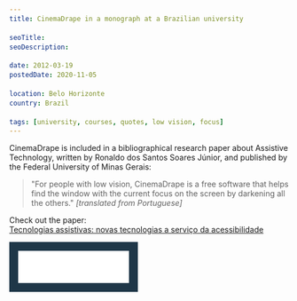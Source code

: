 ```yaml
---
title: CinemaDrape in a monograph at a Brazilian university

seoTitle:
seoDescription:

date: 2012-03-19
postedDate: 2020-11-05

location: Belo Horizonte
country: Brazil

tags: [university, courses, quotes, low vision, focus]
---
```


CinemaDrape is included in a bibliographical research paper about Assistive Technology, written by Ronaldo dos Santos Soares Júnior, and published by the Federal University of Minas Gerais:

> "For people with low vision, CinemaDrape is a free software that helps find the window with the current focus on the screen by darkening all the others." _[translated from Portuguese]_

Check out the paper:  
[Tecnologias assistivas: novas tecnologias a serviço da acessibilidade](https://repositorio.ufmg.br/handle/1843/BUOS-94LLRQ)

<img src="/assets/images/posts/2012/03/19/ufmg-logo.svg" alt="Universidade Federal de Minas Gerais" 
     class="log-img-fluid log-mt-1" style="background: #1f3748; padding: 1rem; width: 200px;">

<!--more-->

